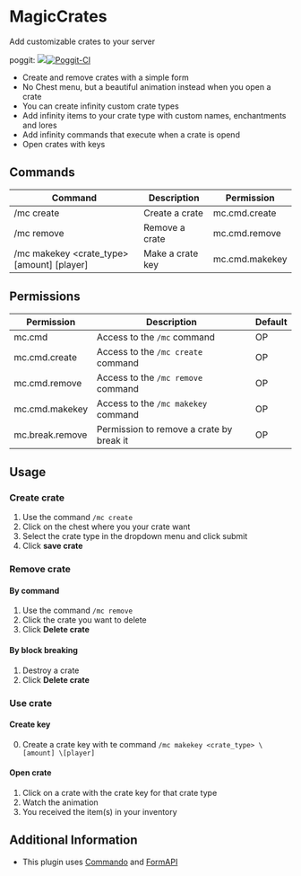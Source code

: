 # MagicCrates

Add customizable crates to your server

poggit: [![](https://poggit.pmmp.io/shield.state/MagicCrates)](https://poggit.pmmp.io/p/MagicCrates)[![Poggit-CI](https://poggit.pmmp.io/ci.shield/Hebbinkpro/MagicCrates/MagicCrates)](https://poggit.pmmp.io/ci/Hebbinkpro/MagicCrates/MagicCrates) 

- Create and remove crates with a simple form
- No Chest menu, but a beautiful animation instead when you open a crate
- You can create infinity custom crate types
- Add infinity items to your crate type with custom names, enchantments and lores
- Add infinity commands that execute when a crate is opend
- Open crates with keys

## Commands
| Command | Description | Permission |
| --- | --- | --- |
| /mc create | Create a crate | mc.cmd.create |
| /mc remove | Remove a crate | mc.cmd.remove |
| /mc makekey <crate_type> \[amount] \[player] | Make a crate key | mc.cmd.makekey |

## Permissions
| Permission | Description | Default |
|  --- | --- | --- |
| mc.cmd | Access to the `/mc` command | OP |
| mc.cmd.create | Access to the `/mc create` command | OP |
| mc.cmd.remove | Access to the `/mc remove` command | OP |
| mc.cmd.makekey | Access to the `/mc makekey` command | OP |
| mc.break.remove | Permission to remove a crate by break it | OP |

## Usage
### Create crate
1. Use the command `/mc create`
2. Click on the chest where you your crate want
3. Select the crate type in the dropdown menu and click submit
4. Click **save crate**

### Remove crate
#### By command
1. Use the command `/mc remove`
2. Click the crate you want to delete
3. Click **Delete crate**
#### By block breaking
1. Destroy a crate
2. Click **Delete crate**

### Use crate
#### Create key
0. Create a crate key with te command `/mc makekey <crate_type> \[amount] \[player]`
#### Open crate
1. Click on a crate with the crate key for that crate type
2. Watch the animation
3. You received the item(s) in your inventory

## Additional Information
- This plugin uses [Commando](https://github.com/CortexPE/Commando) and [FormAPI](https://github.com/jojoe77777/FormAPI)
